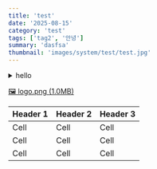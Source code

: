 ```yaml
---
title: 'test'
date: '2025-08-15'
category: 'test'
tags: ['tag2', '안녕']
summary: 'dasfsa'
thumbnail: 'images/system/test/test.jpg'
---
```


<details>
  <summary>hello</summary>
  Content


</details>

[🖼️ logo.png (1.0MB)](/velogit/uploads/test/logo.png)

| Header 1 | Header 2 | Header 3 |
| --- | --- | --- |
| Cell | Cell | Cell |
| Cell | Cell | Cell |
| Cell | Cell | Cell |


